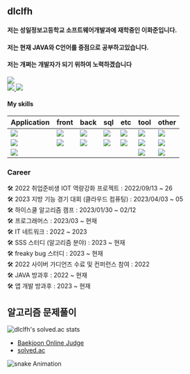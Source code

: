 ## dlclfh

#### 저는 성일정보고등학교 소프트웨어개발과에 재학중인 이화준입니다.<br>
#### 저는 현재 JAVA와 C언어를 중점으로 공부하고있습니다.<br>
#### 저는 개쩌는 개발자가 되기 위하여 노력하겠습니다 
 
<a href="https://hits.seeyoufarm.com"><img src="https://hits.seeyoufarm.com/api/count/incr/badge.svg?url=https%3A%2F%2Fgithub.com%2Fdlclfh0404%2F&count_bg=%23D9E4E9&title_bg=%231B191D&icon=pixabay.svg&icon_color=%23D5DBCD&title=%EB%B0%A9+%EB%AC%B8+%EC%9E%90&edge_flat=false"/></a><br> 
<a href = "https://dlclfh.notion.site/dlclfh_-3e0a811ebad54cac917c260589321d30"> <img src="https://img.shields.io/badge/나의 노션 -white.svg?style=flat&logo=notion&logoColor=000000"> 
</a> 
<a href = "https://dlclfh0404.github.io">
   <img src="https://img.shields.io/badge/나의 깃허브사이트 -white.svg?style=flat&logo=git&logoColor=F05032">
</a>
   
#### My skills
 | Application | front | back | sql | etc | tool | other |
 | :----------- | :-------- | :------- | :--------- | :-------- | :------| :------ |
 | <img src="https://img.shields.io/badge/dart-white.svg?style=flat-square&logo=dart&logoColor=0175C2"> | <img src="https://img.shields.io/badge/CSS3-white.svg?style=flat-square&logo=CSS3&logoColor=1572B6"> | <img src="https://img.shields.io/badge/Java-white.svg?style=flat-square&logo=openjdk&logoColor=FF0000"> | <img src="https://img.shields.io/badge/Oracle-white.svg?style=flat-square&logo=oracle&logoColor=F80000"> |  <img src="https://img.shields.io/badge/Notion-white.svg?style=flat-square&logo=notion&logoColor=000000"> | <img src="https://img.shields.io/badge/vscode-white.svg?style=flat-square&logo=visualstudiocode&logoColor=007ACC"> | <img src="https://img.shields.io/badge/Python-white.svg?style=flat-square&logo=python&logoColor=3776AB">
| <img src="https://img.shields.io/badge/flutter-white.svg?style=flat-square&logo=flutter&logoColor=02569B"> | <img src="https://img.shields.io/badge/html5-white.svg?style=flat-square&logo=html5&logoColor=E34F26"> | <img src="https://img.shields.io/badge/JSP-white.svg?style=flat-square&logo=openjdk&logoColor=FF0000"> | <img src="https://img.shields.io/badge/mysql-white.svg?style=flat-square&logo=mysql&logoColor=4479A1"> |  <img src="https://img.shields.io/badge/git-white.svg?style=flat-square&logo=git&logoColor=F05032"> | <img src="https://img.shields.io/badge/eclipse-white.svg?style=flat-square&logo=eclipseide&logoColor=2C2255"> | <img src="https://img.shields.io/badge/c-white.svg?style=flat-square&logo=c&logoColor=A8B9CC">
| <img src="https://img.shields.io/badge/JAVAFX-white.svg?style=flat-square&logo=openjdk&logoColor=FF0000"> | | | | | <img src="https://img.shields.io/badge/intellij-white.svg?style=flat-square&logo=intellijidea&logoColor=000000"> | <img src="https://img.shields.io/badge/c++-white.svg?style=flat-square&logo=cplusplus&logoColor=00599C">

### Career   
🛠️ 2022 취업준비생 IOT 역량강화 프로젝트 : 2022/09/13 ~ 26<br>
🛠️ 2023 지방 기능 경기 대회 (클라우드 컴퓨팅) : 2023/04/03 ~ 05<br>
🛠️ 하이스쿨 알고리즘 캠프 : 2023/01/30 ~ 02/12<br>
🛠️ 프로그래머스 : 2023/03 ~ 현재 <br>
🛠️ IT 네트워크 : 2022 ~ 2023 <br>
🛠️ SSS 스터디 (알고리즘 분야) : 2023 ~ 현재 <br>
🛠️ freaky bug 스터디 : 2023 ~ 현재 <br>
🛠️ 2022 사이버 가디언즈 수료 및 컨퍼런스 참여 : 2022 <br>
🛠️ JAVA 방과후 : 2022 ~ 현재 <br>
🛠️ 앱 개발 방과후 : 2023 ~ 현재 <br>

   
## 알고리즘 문제풀이
![dlclfh's solved.ac stats](https://github-readme-solvedac.hyp3rflow.vercel.app/api/?handle=dlclfh)
- [Baekjoon Online Judge](https://www.acmicpc.net/user/dlclfh)
- [solved.ac](https://solved.ac/profile/dlclfh)
   
</div>

![snake Animation ](https://github.com/dlclfh0404/dlclfh0404/blob/output/github-contribution-grid-snake.svg)


   





